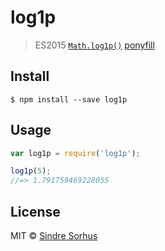 # log1p

> ES2015 [`Math.log1p()`](https://developer.mozilla.org/en-US/docs/Web/JavaScript/Reference/Global_Objects/Math/log1p) [ponyfill](https://ponyfill.com)


## Install

```
$ npm install --save log1p
```


## Usage

```js
var log1p = require('log1p');

log1p(5);
//=> 1.791759469228055
```


## License

MIT © [Sindre Sorhus](http://sindresorhus.com)
